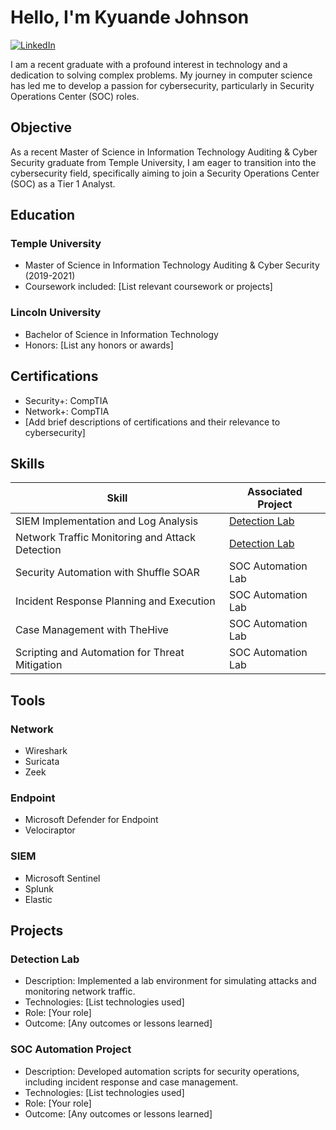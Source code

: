 # Hello, I'm Kyuande Johnson

[![LinkedIn](https://img.shields.io/badge/-LinkedIn-0072b1?&style=for-the-badge&logo=linkedin&logoColor=white)](https://www.linkedin.com/in/kyuandejohnson/)

I am a recent graduate with a profound interest in technology and a dedication to solving complex problems. My journey in computer science has led me to develop a passion for cybersecurity, particularly in Security Operations Center (SOC) roles.

## Objective

As a recent Master of Science in Information Technology Auditing & Cyber Security graduate from Temple University, I am eager to transition into the cybersecurity field, specifically aiming to join a Security Operations Center (SOC) as a Tier 1 Analyst.

## Education

### Temple University 
- Master of Science in Information Technology Auditing & Cyber Security (2019-2021)
- Coursework included: [List relevant coursework or projects]

### Lincoln University 
- Bachelor of Science in Information Technology
- Honors: [List any honors or awards]

## Certifications

- Security+: CompTIA
- Network+: CompTIA
- [Add brief descriptions of certifications and their relevance to cybersecurity]

## Skills

| Skill                                         | Associated Project         |
|-----------------------------------------------|----------------------------|
| SIEM Implementation and Log Analysis          | [Detection Lab](https://google.com)|
| Network Traffic Monitoring and Attack Detection | [Detection Lab](https://google.com)|
| Security Automation with Shuffle SOAR         | SOC Automation Lab|
| Incident Response Planning and Execution      | SOC Automation Lab|
| Case Management with TheHive                  | SOC Automation Lab|
| Scripting and Automation for Threat Mitigation | SOC Automation Lab|

## Tools

### Network
- Wireshark
- Suricata
- Zeek

### Endpoint
- Microsoft Defender for Endpoint
- Velociraptor

### SIEM
- Microsoft Sentinel
- Splunk
- Elastic

## Projects

### Detection Lab
- Description: Implemented a lab environment for simulating attacks and monitoring network traffic.
- Technologies: [List technologies used]
- Role: [Your role]
- Outcome: [Any outcomes or lessons learned]

### SOC Automation Project
- Description: Developed automation scripts for security operations, including incident response and case management.
- Technologies: [List technologies used]
- Role: [Your role]
- Outcome: [Any outcomes or lessons learned]

